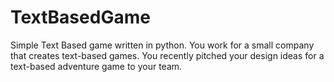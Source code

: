 # TextBasedGame
Simple Text Based game written in python. You work for a small company that creates text-based games. You recently pitched your design ideas for a text-based adventure game to your team.
